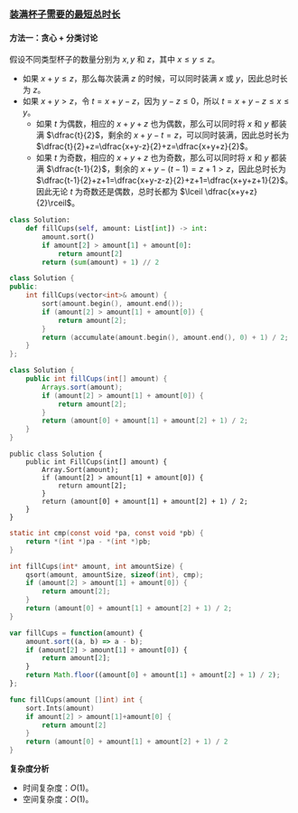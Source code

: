 ### [装满杯子需要的最短总时长](https://leetcode.cn/problems/minimum-amount-of-time-to-fill-cups/solutions/2103691/zhuang-man-bei-zi-xu-yao-de-zui-duan-zon-c7y4/)

#### 方法一：贪心 + 分类讨论

假设不同类型杯子的数量分别为 $x, y$ 和 $z$，其中 $x\le y\le z$。

- 如果 $x+y\le z$，那么每次装满 $z$ 的时候，可以同时装满 $x$ 或 $y$，因此总时长为 $z$。
- 如果 $x+y>z$，令 $t=x+y-z$，因为 $y-z\le 0$，所以 $t=x+y-z\le x\le y$。
    - 如果 $t$ 为偶数，相应的 $x+y+z$ 也为偶数，那么可以同时将 $x$ 和 $y$ 都装满 $\dfrac{t}{2}$，剩余的 $x+y-t=z$，可以同时装满，因此总时长为 $\dfrac{t}{2}+z=\dfrac{x+y-z}{2}+z=\dfrac{x+y+z}{2}$。
    - 如果 $t$ 为奇数，相应的 $x+y+z$ 也为奇数，那么可以同时将 $x$ 和 $y$ 都装满 $\dfrac{t-1}{2}$，剩余的 $x+y-(t-1)=z+1>z$，因此总时长为 $\dfrac{t-1}{2}+z+1=\dfrac{x+y-z-z}{2}+z+1=\dfrac{x+y+z+1}{2}$。
    因此无论 $t$ 为奇数还是偶数，总时长都为 $\lceil \dfrac{x+y+z}{2}\rceil$。

```Python
class Solution:
    def fillCups(self, amount: List[int]) -> int:
        amount.sort()
        if amount[2] > amount[1] + amount[0]:
            return amount[2]
        return (sum(amount) + 1) // 2
```

```C++
class Solution {
public:
    int fillCups(vector<int>& amount) {
        sort(amount.begin(), amount.end());
        if (amount[2] > amount[1] + amount[0]) {
            return amount[2];
        }
        return (accumulate(amount.begin(), amount.end(), 0) + 1) / 2;
    }
};
```

```Java
class Solution {
    public int fillCups(int[] amount) {
        Arrays.sort(amount);
        if (amount[2] > amount[1] + amount[0]) {
            return amount[2];
        }
        return (amount[0] + amount[1] + amount[2] + 1) / 2;
    }
}
```

```CSharp
public class Solution {
    public int FillCups(int[] amount) {
        Array.Sort(amount);
        if (amount[2] > amount[1] + amount[0]) {
            return amount[2];
        }
        return (amount[0] + amount[1] + amount[2] + 1) / 2;
    }
}
```

```C
static int cmp(const void *pa, const void *pb) {
    return *(int *)pa - *(int *)pb;
}

int fillCups(int* amount, int amountSize) {
    qsort(amount, amountSize, sizeof(int), cmp);
    if (amount[2] > amount[1] + amount[0]) {
        return amount[2];
    }
    return (amount[0] + amount[1] + amount[2] + 1) / 2;
}
```

```JavaScript
var fillCups = function(amount) {
    amount.sort((a, b) => a - b);
    if (amount[2] > amount[1] + amount[0]) {
        return amount[2];
    }
    return Math.floor((amount[0] + amount[1] + amount[2] + 1) / 2);
};
```

```Go
func fillCups(amount []int) int {
    sort.Ints(amount)
    if amount[2] > amount[1]+amount[0] {
        return amount[2]
    }
    return (amount[0] + amount[1] + amount[2] + 1) / 2
}
```

**复杂度分析**

- 时间复杂度：$O(1)$。
- 空间复杂度：$O(1)$。
